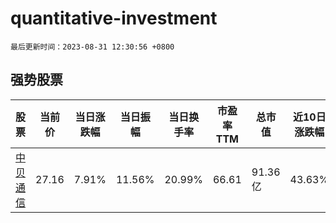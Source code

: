 # quantitative-investment

`最后更新时间：2023-08-31 12:30:56 +0800`

## 强势股票

|股票|当前价|当日涨跌幅|当日振幅|当日换手率|市盈率TTM|总市值|近10日涨跌幅|
|----|----|----|----|----|----|----|----|
|[中贝通信](https://xueqiu.com/S/SH603220)|27.16|7.91%|11.56%|20.99%|66.61|91.36亿|43.63%|
